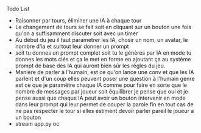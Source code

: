 Todo List

- Raisonner par tours, éliminer une IA à chaque tour
- Le changement de tours se fait soit en cliquant sur un bouton une fois qu'on a suffisamment discuter soit avec un timer
- Au début du jeu il faut parametrer les IA, chosir un nom, un avatar, le nombre d'ia et surtout leur donner un prompt
- soit tu donnes un prompt complet soit tu le génères par IA en mode tu donnes les mots clés et ça le met en forme en ajoutant ça au système prompt de base des IA qui auront bien sûr les règles du jeu.
- Manière de parler à l'humain, est ce qu'on lance une conv et que les IA parlent et d'un coup elles peuvent poser une question à l'humain genre est ce que je paramêtre chaque IA comme pour faire en sorte que le nombre de messages par joueur soit équilibrer je pense que oui et je pense aussi que chaque IA peut avoir un bouton intervenir en mode dans leur prompt qui leur permet de couper la parole fin en tout cas de ne pas respecter le tour si elles estiment devoir parler pareil le joueur a un bouton 
- stream app.py oc
